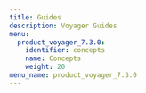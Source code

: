 ```yaml
---
title: Guides
description: Voyager Guides
menu:
  product_voyager_7.3.0:
    identifier: concepts
    name: Concepts
    weight: 20
menu_name: product_voyager_7.3.0
---
```

